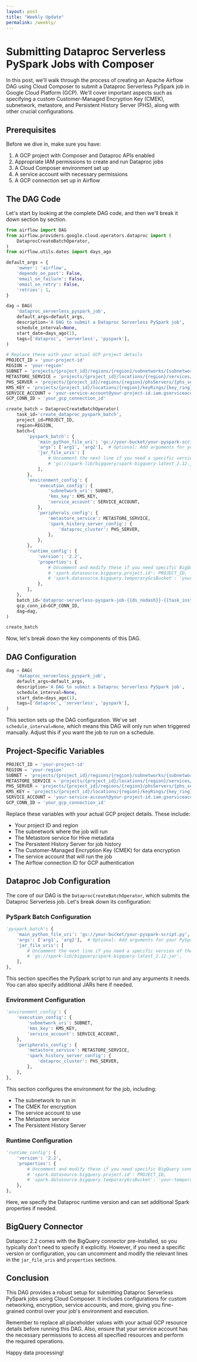```yaml
---
layout: post
title: "Weekly Update"
permalink: /weekly/
---
```

# Submitting Dataproc Serverless PySpark Jobs with Composer

In this post, we'll walk through the process of creating an Apache Airflow DAG using Cloud Composer to submit a Dataproc Serverless PySpark job in Google Cloud Platform (GCP). We'll cover important aspects such as specifying a custom Customer-Managed Encryption Key (CMEK), subnetwork, metastore, and Persistent History Server (PHS), along with other crucial configurations.

## Prerequisites

Before we dive in, make sure you have:

1. A GCP project with Composer and Dataproc APIs enabled
2. Appropriate IAM permissions to create and run Dataproc jobs
3. A Cloud Composer environment set up
4. A service account with necessary permissions
5. A GCP connection set up in Airflow

## The DAG Code

Let's start by looking at the complete DAG code, and then we'll break it down section by section.

```python
from airflow import DAG
from airflow.providers.google.cloud.operators.dataproc import (
    DataprocCreateBatchOperator,
)
from airflow.utils.dates import days_ago

default_args = {
    'owner': 'airflow',
    'depends_on_past': False,
    'email_on_failure': False,
    'email_on_retry': False,
    'retries': 1,
}

dag = DAG(
    'dataproc_serverless_pyspark_job',
    default_args=default_args,
    description='A DAG to submit a Dataproc Serverless PySpark job',
    schedule_interval=None,
    start_date=days_ago(1),
    tags=['dataproc', 'serverless', 'pyspark'],
)

# Replace these with your actual GCP project details
PROJECT_ID = 'your-project-id'
REGION = 'your-region'
SUBNET = 'projects/{project_id}/regions/{region}/subnetworks/{subnetwork}'
METASTORE_SERVICE = 'projects/{project_id}/locations/{region}/services/{metastore_service}'
PHS_SERVER = 'projects/{project_id}/regions/{region}/phsServers/{phs_server}'
KMS_KEY = 'projects/{project_id}/locations/{region}/keyRings/{key_ring}/cryptoKeys/{key}'
SERVICE_ACCOUNT = 'your-service-account@your-project-id.iam.gserviceaccount.com'
GCP_CONN_ID = 'your_gcp_connection_id'

create_batch = DataprocCreateBatchOperator(
    task_id='create_dataproc_pyspark_batch',
    project_id=PROJECT_ID,
    region=REGION,
    batch={
        'pyspark_batch': {
            'main_python_file_uri': 'gs://your-bucket/your-pyspark-script.py',
            'args': ['arg1', 'arg2'],  # Optional: Add arguments for your PySpark job
            'jar_file_uris': [
                # Uncomment the next line if you need a specific version of the BigQuery connector
                # 'gs://spark-lib/bigquery/spark-bigquery-latest_2.12.jar',
            ],
        },
        'environment_config': {
            'execution_config': {
                'subnetwork_uri': SUBNET,
                'kms_key': KMS_KEY,
                'service_account': SERVICE_ACCOUNT,
            },
            'peripherals_config': {
                'metastore_service': METASTORE_SERVICE,
                'spark_history_server_config': {
                    'dataproc_cluster': PHS_SERVER,
                },
            },
        },
        'runtime_config': {
            'version': '2.2',
            'properties': {
                # Uncomment and modify these if you need specific BigQuery connector configurations
                # 'spark.datasource.bigquery.project.id': PROJECT_ID,
                # 'spark.datasource.bigquery.temporaryGcsBucket': 'your-temporary-gcs-bucket',
            },
        },
    },
    batch_id='dataproc-serverless-pyspark-job-{{ds_nodash}}-{{task_instance.try_number}}',
    gcp_conn_id=GCP_CONN_ID,
    dag=dag,
)

create_batch
```

Now, let's break down the key components of this DAG.

## DAG Configuration

```python
dag = DAG(
    'dataproc_serverless_pyspark_job',
    default_args=default_args,
    description='A DAG to submit a Dataproc Serverless PySpark job',
    schedule_interval=None,
    start_date=days_ago(1),
    tags=['dataproc', 'serverless', 'pyspark'],
)
```

This section sets up the DAG configuration. We've set `schedule_interval=None`, which means this DAG will only run when triggered manually. Adjust this if you want the job to run on a schedule.

## Project-Specific Variables

```python
PROJECT_ID = 'your-project-id'
REGION = 'your-region'
SUBNET = 'projects/{project_id}/regions/{region}/subnetworks/{subnetwork}'
METASTORE_SERVICE = 'projects/{project_id}/locations/{region}/services/{metastore_service}'
PHS_SERVER = 'projects/{project_id}/regions/{region}/phsServers/{phs_server}'
KMS_KEY = 'projects/{project_id}/locations/{region}/keyRings/{key_ring}/cryptoKeys/{key}'
SERVICE_ACCOUNT = 'your-service-account@your-project-id.iam.gserviceaccount.com'
GCP_CONN_ID = 'your_gcp_connection_id'
```

Replace these variables with your actual GCP project details. These include:

- Your project ID and region
- The subnetwork where the job will run
- The Metastore service for Hive metadata
- The Persistent History Server for job history
- The Customer-Managed Encryption Key (CMEK) for data encryption
- The service account that will run the job
- The Airflow connection ID for GCP authentication

## Dataproc Job Configuration

The core of our DAG is the `DataprocCreateBatchOperator`, which submits the Dataproc Serverless job. Let's break down its configuration:

### PySpark Batch Configuration

```python
'pyspark_batch': {
    'main_python_file_uri': 'gs://your-bucket/your-pyspark-script.py',
    'args': ['arg1', 'arg2'],  # Optional: Add arguments for your PySpark job
    'jar_file_uris': [
        # Uncomment the next line if you need a specific version of the BigQuery connector
        # 'gs://spark-lib/bigquery/spark-bigquery-latest_2.12.jar',
    ],
},
```

This section specifies the PySpark script to run and any arguments it needs. You can also specify additional JARs here if needed.

### Environment Configuration

```python
'environment_config': {
    'execution_config': {
        'subnetwork_uri': SUBNET,
        'kms_key': KMS_KEY,
        'service_account': SERVICE_ACCOUNT,
    },
    'peripherals_config': {
        'metastore_service': METASTORE_SERVICE,
        'spark_history_server_config': {
            'dataproc_cluster': PHS_SERVER,
        },
    },
},
```

This section configures the environment for the job, including:

- The subnetwork to run in
- The CMEK for encryption
- The service account to use
- The Metastore service
- The Persistent History Server

### Runtime Configuration

```python
'runtime_config': {
    'version': '2.2',
    'properties': {
        # Uncomment and modify these if you need specific BigQuery connector configurations
        # 'spark.datasource.bigquery.project.id': PROJECT_ID,
        # 'spark.datasource.bigquery.temporaryGcsBucket': 'your-temporary-gcs-bucket',
    },
},
```

Here, we specify the Dataproc runtime version and can set additional Spark properties if needed.

## BigQuery Connector

Dataproc 2.2 comes with the BigQuery connector pre-installed, so you typically don't need to specify it explicitly. However, if you need a specific version or configuration, you can uncomment and modify the relevant lines in the `jar_file_uris` and `properties` sections.

## Conclusion

This DAG provides a robust setup for submitting Dataproc Serverless PySpark jobs using Cloud Composer. It includes configurations for custom networking, encryption, service accounts, and more, giving you fine-grained control over your job's environment and execution.

Remember to replace all placeholder values with your actual GCP resource details before running this DAG. Also, ensure that your service account has the necessary permissions to access all specified resources and perform the required operations.

Happy data processing!
